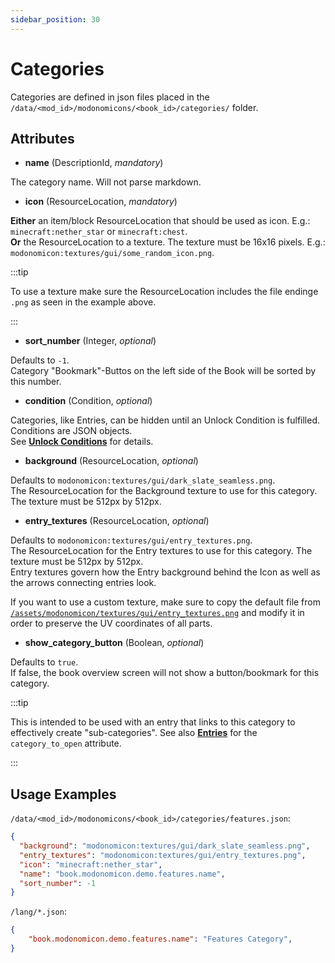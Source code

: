 ```yaml
---
sidebar_position: 30
---
```


# Categories

Categories are defined in json files placed in the `/data/<mod_id>/modonomicons/<book_id>/categories/` folder. 

## Attributes

* **name** (DescriptionId, _mandatory_)

The category name. Will not parse markdown.

* **icon** (ResourceLocation, _mandatory_)

**Either** an item/block ResourceLocation that should be used as icon. E.g.:  `minecraft:nether_star` or `minecraft:chest`.  
**Or** the ResourceLocation to a texture. The texture must be 16x16 pixels. E.g.:  `modonomicon:textures/gui/some_random_icon.png`. 

:::tip

To use a texture make sure the ResourceLocation includes the file endinge `.png` as seen in the example above.

::: 

* **sort_number** (Integer, _optional_)

Defaults to `-1`.   
Category "Bookmark"-Buttos on the left side of the Book will be sorted by this number.

* **condition** (Condition, _optional_)

Categories, like Entries, can be hidden until an Unlock Condition is fulfilled. Conditions are JSON objects.  
See **[Unlock Conditions](../unlock-conditions)** for details.

* **background** (ResourceLocation, _optional_)

Defaults to `modonomicon:textures/gui/dark_slate_seamless.png`.   
The ResourceLocation for the Background texture to use for this category. The texture must be 512px by 512px.

* **entry_textures** (ResourceLocation, _optional_)

Defaults to `modonomicon:textures/gui/entry_textures.png`.   
The ResourceLocation for the Entry textures to use for this category. The texture must be 512px by 512px.   
Entry textures govern how the Entry background behind the Icon as well as the arrows connecting entries look.   

If you want to use a custom texture, make sure to copy the default file from [`/assets/modonomicon/textures/gui/entry_textures.png`](https://github.com/klikli-dev/modonomicon/blob/version/1.19/src/main/resources/assets/modonomicon/textures/gui/entry_textures.png) and modify it in order to preserve the UV coordinates of all parts.

* **show_category_button** (Boolean, _optional_)

Defaults to `true`.   
If false, the book overview screen will not show a button/bookmark for this category. 

:::tip

This is intended to be used with an entry that links to this category to effectively create "sub-categories". See also **[Entries](./entries)** for the `category_to_open` attribute.

:::

## Usage Examples

`/data/<mod_id>/modonomicons/<book_id>/categories/features.json`:

```json 
{
  "background": "modonomicon:textures/gui/dark_slate_seamless.png",
  "entry_textures": "modonomicon:textures/gui/entry_textures.png",
  "icon": "minecraft:nether_star",
  "name": "book.modonomicon.demo.features.name",
  "sort_number": -1
}
```

`/lang/*.json`:
```json
{
    "book.modonomicon.demo.features.name": "Features Category",
}
```